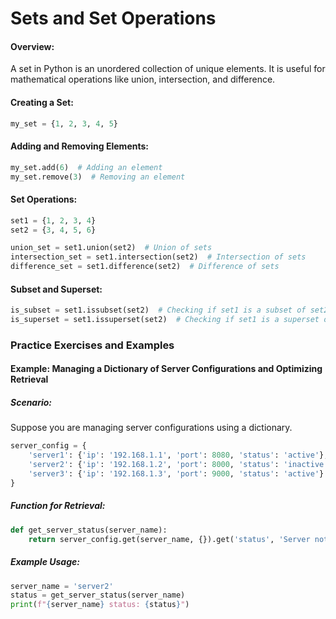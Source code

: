 # Sets and Set Operations

#### Overview:

A set in Python is an unordered collection of unique elements. It is useful for mathematical operations like union, intersection, and difference.

#### Creating a Set:

```python
my_set = {1, 2, 3, 4, 5}
```

#### Adding and Removing Elements:

```python
my_set.add(6)  # Adding an element
my_set.remove(3)  # Removing an element
```

#### Set Operations:

```python
set1 = {1, 2, 3, 4}
set2 = {3, 4, 5, 6}

union_set = set1.union(set2)  # Union of sets
intersection_set = set1.intersection(set2)  # Intersection of sets
difference_set = set1.difference(set2)  # Difference of sets
```

#### Subset and Superset:

```python
is_subset = set1.issubset(set2)  # Checking if set1 is a subset of set2
is_superset = set1.issuperset(set2)  # Checking if set1 is a superset of set2
```

### Practice Exercises and Examples

#### Example: Managing a Dictionary of Server Configurations and Optimizing Retrieval

##### Scenario:

Suppose you are managing server configurations using a dictionary.

```python
server_config = {
    'server1': {'ip': '192.168.1.1', 'port': 8080, 'status': 'active'},
    'server2': {'ip': '192.168.1.2', 'port': 8000, 'status': 'inactive'},
    'server3': {'ip': '192.168.1.3', 'port': 9000, 'status': 'active'}
}
```

##### Function for Retrieval:

```python
def get_server_status(server_name):
    return server_config.get(server_name, {}).get('status', 'Server not found')
```

##### Example Usage:

```python
server_name = 'server2'
status = get_server_status(server_name)
print(f"{server_name} status: {status}")
```
